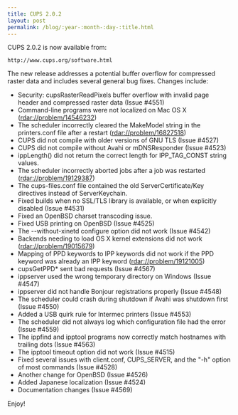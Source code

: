 ```yaml
---
title: CUPS 2.0.2
layout: post
permalink: /blog/:year-:month-:day-:title.html
---
```


CUPS 2.0.2 is now available from:

    http://www.cups.org/software.html

The new release addresses a potential buffer overflow for compressed raster data and includes several general bug fixes. Changes include:

- Security: cupsRasterReadPixels buffer overflow with invalid page header and compressed raster data (Issue #4551)
- Command-line programs were not localized on Mac OS X (<rdar://problem/14546232>)
- The scheduler incorrectly cleared the MakeModel string in the printers.conf file after a restart (<rdar://problem/16827518>)
- CUPS did not compile with older versions of GNU TLS (Issue #4527)
- CUPS did not compile without Avahi or mDNSResponder (Issue #4523)
- ippLength() did not return the correct length for IPP_TAG_CONST string values.
- The scheduler incorrectly aborted jobs after a job was restarted (<rdar://problem/19129387>)
- The cups-files.conf file contained the old ServerCertificate/Key directives instead of ServerKeychain.
- Fixed builds when no SSL/TLS library is available, or when explicitly disabled (Issue #4531)
- Fixed an OpenBSD charset transcoding issue.
- Fixed USB printing on OpenBSD (Issue #4525)
- The --without-xinetd configure option did not work (Issue #4542)
- Backends needing to load OS X kernel extensions did not work (<rdar://problem/19015679>)
- Mapping of PPD keywords to IPP keywords did not work if the PPD keyword was already an IPP keyword (<rdar://problem/19121005>)
- cupsGetPPD* sent bad requests (Issue #4567)
- ippserver used the wrong temporary directory on Windows (Issue #4547)
- ippserver did not handle Bonjour registrations properly (Issue #4548)
- The scheduler could crash during shutdown if Avahi was shutdown first (Issue #4550)
- Added a USB quirk rule for Intermec printers (Issue #4553)
- The scheduler did not always log which configuration file had the error (Issue #4559)
- The ippfind and ipptool programs now correctly match hostnames with trailing dots (Issue #4563)
- The ipptool timeout option did not work (Issue #4515)
- Fixed several issues with client.conf, CUPS_SERVER, and the "-h" option of most commands (Issue #4528)
- Another change for OpenBSD (Issue #4526)
- Added Japanese localization (Issue #4524)
- Documentation changes (Issue #4569)

Enjoy!
